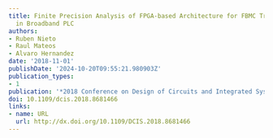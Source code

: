 ```yaml
---
title: Finite Precision Analysis of FPGA-based Architecture for FBMC Transmultiplexers
  in Broadband PLC
authors:
- Ruben Nieto
- Raul Mateos
- Alvaro Hernandez
date: '2018-11-01'
publishDate: '2024-10-20T09:55:21.980903Z'
publication_types:
- 1
publication: '*2018 Conference on Design of Circuits and Integrated Systems (DCIS)*'
doi: 10.1109/dcis.2018.8681466
links:
- name: URL
  url: http://dx.doi.org/10.1109/DCIS.2018.8681466
---
```

